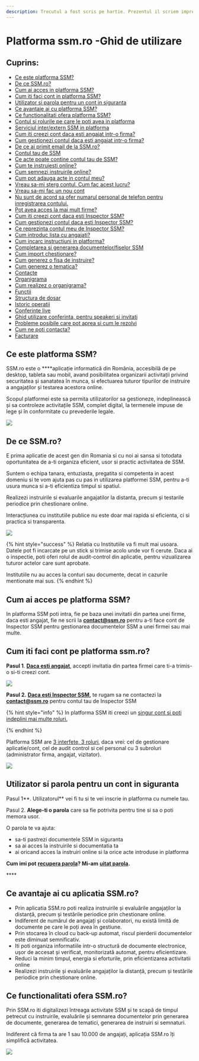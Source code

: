 ```yaml
---
description: Trecutul a fost scris pe hartie. Prezentul il scriem impreună digital.
---
```


# Platforma ssm.ro -Ghid de utilizare

## 

## Cuprins:

  

* [Ce este platforma SSM?](./#ce-este-platforma-ssm)
* [De ce SSM.ro?](./#de-ce-ssm-ro)
* [Cum ai acces in platforma SSM?](./#cum-ai-acces-pe-platforma-ssm)
* [Cum iti faci cont in platforma SSM?](./#cum-iti-faci-cont-pe-platforma-ssm-ro)
* [Utilizator si parola pentru un cont in siguranta](./#utilizator-si-parola-pentru-un-cont-in-siguranta)
* [Ce avantaje ai cu platforma SSM?](./#ce-avantaje-ai-cu-aplicatia-ssm-ro)
* [Ce functionalitati ofera platforma SSM?](./#ce-functionalitati-ofera-ssm-ro)
* [Contul si rolurile pe care le poti avea in platforma](contul-si-rolurile-pe-care-le-poti-indeplini.md)
* [Serviciul inter/extern SSM in platforma](serviciul-intern-si-extern-ssm-si-rolurile-in-platforma.md)
* [Cum iti creezi cont daca esti angajat intr-o firma?](cum-iti-creezi-cont-ca-si-angajat-intr-o-firma.md)
* [Cum gestionezi contul daca esti angajat intr-o firma?](gestionarea-contului-ca-si-angajat/)
* [De ce ai primit email de la SSM.ro?](gestionarea-contului-ca-si-angajat/1.-de-ce-ai-primit-email-de-la-ssm.ro.md)
* [Contul tau de SSM](gestionarea-contului-ca-si-angajat/2.contul-tau-de-ssm.md)
* [Ce acte poate contine contul tau de SSM?](gestionarea-contului-ca-si-angajat/3.-ce-acte-poate-contine-contul-tau-de-ssm.md)
* [Cum te instruiesti online?](gestionarea-contului-ca-si-angajat/4.-cum-te-intruiesti-online.md)
* [Cum semnezi instruirile online?](gestionarea-contului-ca-si-angajat/5.-cum-semnezi-instruirile-online/)
* [Cum pot adauga acte in contul meu?](gestionarea-contului-ca-si-angajat/6.-cum-pot-adauga-acte-in-contul-meu.md)
* [Vreau sa-mi sterg contul. Cum fac acest lucru?](gestionarea-contului-ca-si-angajat/7.-vreau-sa-mi-sterg-contul.-cum-fac-acest-lucru.md)
* [Vreau sa-mi fac un nou cont](gestionarea-contului-ca-si-angajat/8.-vreau-sa-mi-fac-un-nou-cont..md)
* [Nu sunt de acord sa ofer numarul personal de telefon pentru inregistrarea contului.](gestionarea-contului-ca-si-angajat/9.-nu-sunt-de-acord-sa-ofer-numarul-personal-de-telefon-pentru-inregistrarea-contului..md)
* [Pot avea acces la mai mult firme?](gestionarea-contului-ca-si-angajat/untitled-2.md)
* [Cum iti creezi cont daca esti  Inspector SSM?](cum-iti-creezi-cont-ca-si-companie.md)
* [Cum gestionezi contul daca esti  Inspector SSM?](gestionarea-contului-ca-si-companie/)
* [Ce reprezinta contul meu de Inspector SSM? ](gestionarea-contului-ca-si-companie/1.ce-contine-contul-meu-de-inspector-ssm.md)
* [Cum introduc lista cu angajati?](gestionarea-contului-ca-si-companie/2.cum-introduc-lista-cu-angajati.md)
* [Cum incarc instructiuni in platforma?](gestionarea-contului-ca-si-companie/4.cum-incarc-instructiuni-in-platforma.md)
* [Completarea si generarea documentelor/fiselor SSM](gestionarea-contului-ca-si-companie/5.completarea-documentelor.md)
* [Cum import chestionare?](gestionarea-contului-ca-si-companie/5.-cum-import-chestionare.md)
* [Cum generez o fisa de instruire?](gestionarea-contului-ca-si-companie/6.cum-generez-o-fisa-de-instruire.md)
* [Cum generez o tematica?](gestionarea-contului-ca-si-companie/8.cum-generez-o-tematica.md)
* [Contacte](gestionarea-contului-ca-si-companie/7.contacte.md)
* [Organigrama](gestionarea-contului-ca-si-companie/3.-organigrama/)
* [Cum realizez o organigrama?](gestionarea-contului-ca-si-companie/3.-organigrama/3.1.cum-realizez-o-organigrama.md)
* [Functii](gestionarea-contului-ca-si-companie/8.functii.md)
* [Structura de dosar](gestionarea-contului-ca-si-companie/untitled.md)
* [Istoric operatii](gestionarea-contului-ca-si-companie/untitled-1.md)
* [Conferinte live](gestionarea-contului-ca-si-companie/7.conferinte-live/)
* [Ghid utilizare conferinta, pentru speakeri si invitati](gestionarea-contului-ca-si-companie/7.conferinte-live/ghid-utilizare-conferinta-pentru-speakeri.md)
* [Probleme posibile care pot aprea si cum le rezolvi](probleme-posibile-ce-pot-aparea-si-cum-le-poti-rezolva/)
* [Cum ne poti contacta?](cum-ne-poti-contacta.md)
* [Facturare](facturare.md)

## 

## 

## 



## Ce este platforma SSM?

 SSM.ro este o ****aplicație informatică din România,  accesibilă de pe desktop, tableta sau mobil, avand posibilitatea organizarii activitații privind securitatea și sanatatea în munca, si efectuarea tuturor tipurilor de instruire a angajaților și testarea acestora online.  

 Scopul platformei este sa permita utilizatorilor sa gestioneze, indeplinească și sa controleze activitațile SSM, complet digital, la termenele impuse de lege și în conformitate cu prevederile legale.

![](.gitbook/assets/image%20%2820%29.png)



## De ce SSM.ro?

E prima aplicatie de acest gen din Romania si cu noi ai sansa si totodata oportunitatea de a-ti organiza eficient, usor si practic activitatea de SSM.

Suntem o echipa tanara, entuziasta, pregatita si competenta in acest domeniu si te vom ajuta pas cu pas in utilizarea platformei SSM, pentru a-ti usura munca si a-ti eficientiza timpul si spatiul.

Realizezi instruirile si evaluarile angajatilor la distanta, precum și testarile periodice prin chestionare online.

Interacțiunea cu institutiile publice nu este doar mai rapida si eficienta, ci si  practica si transparenta.

![](.gitbook/assets/image%20%2851%29.png)





{% hint style="success" %}
Relatia cu Institutiile va fi mult mai usoara. Datele pot fi incarcate pe un stick si trimise acolo unde vor fi cerute. Daca ai o inspectie, poti oferi rolul de audit-control din aplicatie, pentru vizualizarea tuturor actelor care sunt aprobate.

Institutiile nu au acces la conturi sau documente, decat in cazurile mentionate mai sus.
{% endhint %}

##  Cum ai acces pe platforma SSM?

In platforma SSM poti intra, fie pe baza unei invitatii din partea unei firme, daca esti angajat, fie ne scrii la **contact@ssm.ro** pentru a-ti face cont de Inspector SSM pentru gestionarea documentelor SSM a unei firmei sau mai multe.

 

 

##  Cum iti faci cont pe platforma ssm.ro?

 **Pasul 1**. [**Daca esti angajat**](cum-iti-creezi-cont-ca-si-angajat-intr-o-firma.md), accepti invitatia din partea firmei care ti-a trimis-o si-ti creezi cont.

![](.gitbook/assets/image%20%2885%29.png)

**Pasul 2.**  [**Daca esti Inspector SSM**](cum-iti-creezi-cont-ca-si-companie.md)**,** te rugam sa ne contactezi la  **contact@ssm.ro** pentru contul tau de Inspector SSM 

  

{% hint style="info" %}
In platforma SSM iti creezi un [singur cont si poti indeplini mai multe roluri.](contul-si-rolurile-pe-care-le-poti-indeplini.md)

 
{% endhint %}



Platforma SSM are [3 interfete, 3 roluri](contul-si-rolurile-pe-care-le-poti-indeplini.md), daca vrei: cel de gestionare aplicatie/cont, cel de audit control si cel personal cu 3 subroluri \(administrator firma, angajat, vizitator\).

![](.gitbook/assets/image%20%28117%29.png)







##    Utilizator si parola pentru un cont in siguranta

Pasul 1**. Utilizatorul**  vei fi tu si te vei inscrie in platforma cu numele tau.

 Pasul 2. **Alege-ti o parola** care sa fie potrivita pentru tine si sa o poti memora usor.

O parola te va ajuta:  

* sa-ti pastrezi documentele SSM in siguranta
* sa ai acces la instruirile si documentatia ta
* ai oricand acces la instruiri online si la orice acte introduse in platforma

**Cum imi pot** [**recupera parola**](probleme-posibile-ce-pot-aparea-si-cum-le-poti-rezolva/)**?  Mi-am** [**uitat parola**](probleme-posibile-ce-pot-aparea-si-cum-le-poti-rezolva/)**.**

\*\*\*\*

##   Ce avantaje ai cu aplicatia SSM.ro?

* Prin aplicatia SSM.ro poti realiza instruirile și evaluările angajaților la distanță, precum și testările periodice prin chestionare online.
* Indiferent de numărul de angajați și colaboratori, nu există limită de documente pe care le poți avea în gestiune.
* Prin stocarea în cloud cu back-up automat, riscul pierderii documentelor este diminuat semnificativ.
* Iti poti organiza informatiile intr-o structură de documente electronice, ușor de accesat și verificat, monitorizată automat, pentru eficientizare.
* Reduci la minim timpul, energia si eforturile, prin eficientizarea activitatii online 
* Realizezi instruirile și evaluările angajaților la distanță, precum și testările periodice prin chestionare online.

##  Ce functionalitati ofera SSM.ro?

Prin SSM.ro iti digitalizezi întreaga activitate SSM și te scapă de timpul petrecut cu instruirile, evaluările și semnarea documentelor prin generarea de documente, generarea de tematici, generarea de instruiri si semnaturi.

 Indiferent că firma ta are 1 sau 10.000 de angajați, aplicația SSM.ro îți simplifică activitatea.

![](.gitbook/assets/image%20%2835%29.png)

## 











 

